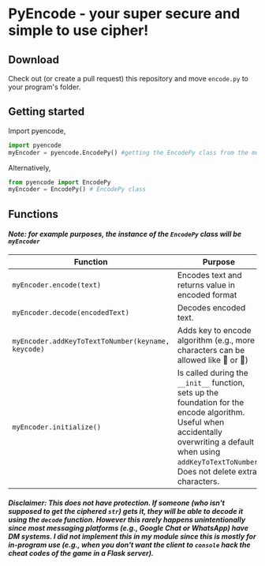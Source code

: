# PyEncode - your super secure and simple to use cipher!
## Download
Check out (or create a pull request) this repository and move `encode.py` to your program's folder.  


## Getting started

Import pyencode,
```py
import pyencode
myEncoder = pyencode.EncodePy() #getting the EncodePy class from the module
```
Alternatively,
```py
from pyencode import EncodePy
myEncoder = EncodePy() # EncodePy class
```

## Functions
#### _Note: for example purposes, the instance of the `EncodePy` class will be `myEncoder`_

|Function|Purpose|
---|---
|`myEncoder.encode(text)`|Encodes text and returns value in encoded format|
|`myEncoder.decode(encodedText)`|Decodes encoded text.|
|`myEncoder.addKeyToTextToNumber(keyname, keycode)`|Adds key to encode algorithm (e.g., more characters can be allowed like 👨 or 🤘)|
|`myEncoder.initialize()`|Is called during the `__init__` function, sets up the foundation for the encode algorithm. Useful when accidentally overwriting a default when using `addKeyToTextToNumber`. Does not delete extra characters.|

#### _Disclaimer: This does not have protection. If someone (who isn't supposed to get the ciphered `str`) gets it, they will be able to decode it using the `decode` function. However this rarely happens unintentionally since most messaging platforms (e.g., Google Chat or WhatsApp) have DM systems. I did not implement this in my module since this is mostly for in-program use (e.g., when you don't want the client to `console` hack the cheat codes of the game in a Flask server)._
